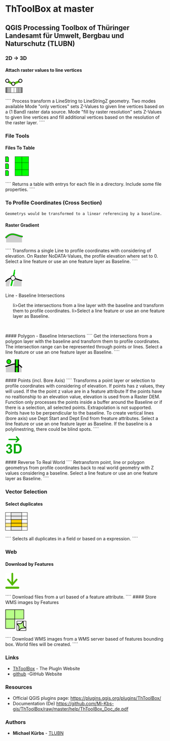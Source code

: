 # ThToolBox at master


## QGIS Processing Toolbox of Thüringer Landesamt für Umwelt, Bergbau und Naturschutz (TLUBN)
### 2D -> 3D

#### Attach raster values to line vertices
<p><a target="_blank" rel="noopener noreferrer" href="https://github.com/Mi-Kbs-gis/ThToolBox/blob/master/icons/AttachZvalOnLine_Logo.png"><img src="https://github.com/Mi-Kbs-gis/ThToolBox/blob/master/icons/AttachZvalOnLine_Logo.png" alt="" data-canonical-src="https://github.com/Mi-Kbs-gis/ThToolBox/blob/master/icons/AttachZvalOnLine_Logo.png" style="max-width:100%;"></a></p>
````
Process transform a LineString to LineStringZ geometry.
Two modes available
Mode "only vertices" sets Z-Values to given line vertices based on a (1 Band) raster data source.
Mode "fill by raster resolution" sets Z-Values to given line vertices and fill additional vertices based on the resolution of the raster layer.
````

### File Tools

#### Files To Table
<p><a target="_blank" rel="noopener noreferrer" href="https://github.com/Mi-Kbs-gis/ThToolBox/blob/master/icons/Files2Table_Logo.png"><img src="https://github.com/Mi-Kbs-gis/ThToolBox/blob/master/icons/Files2Table_Logo.png" alt="" data-canonical-src="https://github.com/Mi-Kbs-gis/ThToolBox/blob/master/icons/Files2Table_Logo.png" style="max-width:100%;"></a></p>
````
Returns a table with entrys for each file in a directory. 
Include some file properties.
````

### To Profile Coordinates (Cross Section)
```
Geometrys would be transformed to a linear referencing by a baseline.
```
#### Raster Gradient
<p><a target="_blank" rel="noopener noreferrer" href="https://github.com/Mi-Kbs-gis/ThToolBox/blob/master/icons/TransformToProfil_Gradient_Logo.png"><img src="https://github.com/Mi-Kbs-gis/ThToolBox/blob/master/icons/TransformToProfil_Gradient_Logo.png" alt="" data-canonical-src="https://github.com/Mi-Kbs-gis/ThToolBox/blob/master/icons/TransformToProfil_Gradient_Logo.png" style="max-width:100%;"></a></p>
````
Transforms a single Line to profile coordinates with considering of elevation.
On Raster NoDATA-Values, the profile elevation where set to 0.
Select a line feature or use an one feature layer as Baseline.
````
<p><a target="_blank" rel="noopener noreferrer" href="https://github.com/Mi-Kbs-gis/ThToolBox/blob/master/icons/TransformToProfil_LineIntersection_Logo.png"><img src="https://github.com/Mi-Kbs-gis/ThToolBox/blob/master/icons/TransformToProfil_LineIntersection_Logo.png" alt="" data-canonical-src="https://github.com/Mi-Kbs-gis/ThToolBox/blob/master/icons/TransformToProfil_LineIntersection_Logo.png" style="max-width:100%;"></a></p>
<p>Line - Baseline Intersections</p>
<ol>
li>Get the intersections from a line layer with the baseline and transform them to profile coordinates.</li>
li>Select a line feature or use an one feature layer as Baseline.</li>
</ol>
<p><a target="_blank" rel="noopener noreferrer" href="https://github.com/Mi-Kbs-gis/ThToolBox/blob/master/icons/ 	TransformToProfil_PolygonIntersection_Logo.png"><img src="https://github.com/Mi-Kbs-gis/ThToolBox/blob/master/icons/ 	TransformToProfil_PolygonIntersection_Logo.png" alt="" data-canonical-src="https://github.com/Mi-Kbs-gis/ThToolBox/blob/master/icons/ 	TransformToProfil_PolygonIntersection_Logo.png" style="max-width:100%;"></a></p>
#### Polygon - Baseline Intersections
````
Get the intersections from a polygon layer with the baseline and transform them to profile coordinates.
The intersection range can be represented through points or lines.
Select a line feature or use an one feature layer as Baseline.
````
<p><a target="_blank" rel="noopener noreferrer" href="https://github.com/Mi-Kbs-gis/ThToolBox/blob/master/icons/TransformToProfil_Points_Logo.png"><img src="https://github.com/Mi-Kbs-gis/ThToolBox/blob/master/icons/TransformToProfil_Points_Logo.png" alt="" data-canonical-src="https://github.com/Mi-Kbs-gis/ThToolBox/blob/master/icons/TransformToProfil_Points_Logo.png" style="max-width:100%;"></a></p>
#### Points (incl. Bore Axis)
````
Transforms a point layer or selection to profile coordinates with considering of elevation.
If points has z values, they will used. 
If the the point z value are in a feature attribute
If the points have no realtionship to an elevation value, elevation is used from a Raster DEM.
Function only processes the points inside a buffer around the Baseline or if there is a selection, all selected points.
Extrapolation is not supported. Points have to be perpendicular to the baseline.
To create vertical lines (bore axis) use Dept Start and Dept End from freature attributes.
Select a line feature or use an one feature layer as Baseline.
If the baseline is a polylinestring, there could be blind spots.
````
<p><a target="_blank" rel="noopener noreferrer" href="https://github.com/Mi-Kbs-gis/ThToolBox/blob/master/icons/TransformGeomFromProfileToRealWorld_Logo.png"><img src="https://github.com/Mi-Kbs-gis/ThToolBox/blob/master/icons/TransformGeomFromProfileToRealWorld_Logo.png" alt="" data-canonical-src="https://github.com/Mi-Kbs-gis/ThToolBox/blob/master/icons/TransformGeomFromProfileToRealWorld_Logo.png" style="max-width:100%;"></a></p>
#### Reverse To Real World
````
Retransform point, line or polygon geometrys from profile coordinates back to real world geometry with Z values considering a baseline.
Select a line feature or use an one feature layer as Baseline.
````

### Vector Selection
#### Select duplicates
<p><a target="_blank" rel="noopener noreferrer" href="https://github.com/Mi-Kbs-gis/ThToolBox/blob/master/icons/SelectDuplicates_Logo.png"><img src="https://github.com/Mi-Kbs-gis/ThToolBox/blob/master/icons/SelectDuplicates_Logo.png" alt="" data-canonical-src="https://github.com/Mi-Kbs-gis/ThToolBox/blob/master/icons/SelectDuplicates_Logo.png" style="max-width:100%;"></a></p>
````
Selects all duplicates in a field or based on a expression.
````

### Web

#### Download by Features
<p><a target="_blank" rel="noopener noreferrer" href="https://github.com/Mi-Kbs-gis/ThToolBox/blob/master/icons/DowmloadByFile_Logo.png"><img src="https://github.com/Mi-Kbs-gis/ThToolBox/blob/master/icons/DowmloadByFile_Logo.png" alt="" data-canonical-src="https://github.com/Mi-Kbs-gis/ThToolBox/blob/master/icons/DowmloadByFile_Logo.png" style="max-width:100%;"></a></p>
````
Download files from a url based of a feature attribute.
````
#### Store WMS images by Features
<p><a target="_blank" rel="noopener noreferrer" href="https://github.com/Mi-Kbs-gis/ThToolBox/blob/master/icons/StoreWMS_Logo.png"><img src="https://github.com/Mi-Kbs-gis/ThToolBox/blob/master/icons/StoreWMS_Logo.png" alt="" data-canonical-src="https://github.com/Mi-Kbs-gis/ThToolBox/blob/master/icons/StoreWMS_Logo.png" style="max-width:100%;"></a></p>
````
Download WMS images from a WMS server based of features bounding box.
World files will be created.
````

### Links
* [ThToolBox](https://plugins.qgis.org/plugins/ThToolBox/) - The PlugIn Website
* [github](https://github.com/Mi-Kbs-gis/ThToolBox) -GitHub Website

### Resources
<ul>
<li>Official QGIS plugins page: <a href="https://plugins.qgis.org/plugins/ThToolBox/" rel="nofollow">https://plugins.qgis.org/plugins/ThToolBox/</a></li>
<li>Documentation (De) <a href="https://github.com/Mi-Kbs-gis/ThToolBox/raw/master/help/ThToolBox_Doc_de.pdf" rel="nofollow">https://github.com/Mi-Kbs-gis/ThToolBox/raw/master/help/ThToolBox_Doc_de.pdf</a></li>
</ul>


### Authors

* **Michael Kürbs**  - [TLUBN](http://tlubn-thueringen.de)